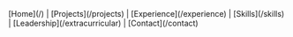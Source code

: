 <nav>
  [Home](/) |
  [Projects](/projects) |
  [Experience](/experience) |
  [Skills](/skills) |
  [Leadership](/extracurricular) |
  [Contact](/contact)
</nav>